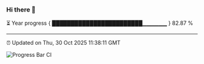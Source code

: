### Hi there 👋

⏳ Year progress { ████████████████████████▁▁▁▁▁▁ } 82.87 %

---

⏰ Updated on Thu, 30 Oct 2025 11:38:11 GMT

![Progress Bar CI](https://github.com/IshwaranRudhara/GIT-ACTION/workflows/Progress%20Bar%20CI/badge.svg)
